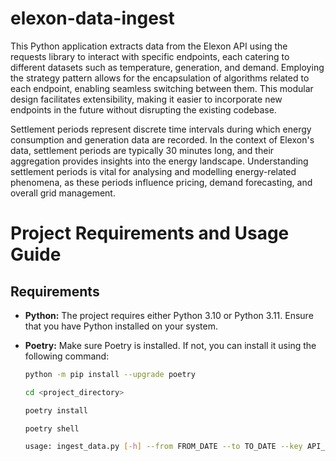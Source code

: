 # elexon-data-ingest

This Python application extracts data from the Elexon API using the requests library to interact with specific endpoints, each catering to different datasets such as temperature, generation, and demand. Employing the strategy pattern allows for the encapsulation of algorithms related to each endpoint, enabling seamless switching between them. This modular design facilitates extensibility, making it easier to incorporate new endpoints in the future without disrupting the existing codebase.

Settlement periods represent discrete time intervals during which energy consumption and generation data are recorded. In the context of Elexon's data, settlement periods are typically 30 minutes long, and their aggregation provides insights into the energy landscape. Understanding settlement periods is vital for analysing and modelling energy-related phenomena, as these periods influence pricing, demand forecasting, and overall grid management.

# Project Requirements and Usage Guide

## Requirements

- **Python:** The project requires either Python 3.10 or Python 3.11. Ensure that you have Python installed on your system.

- **Poetry:** Make sure Poetry is installed. If not, you can install it using the following command:
  ```bash
  python -m pip install --upgrade poetry

  cd <project_directory>

  poetry install

  poetry shell

  usage: ingest_data.py [-h] --from FROM_DATE --to TO_DATE --key API_KEY
  ```
